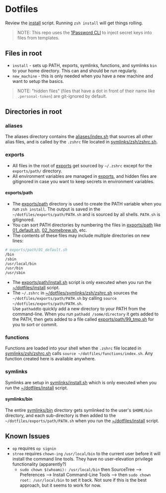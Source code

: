 # Dotfiles

Review the [install](./install) script. Running `zsh install` will get things rolling.

> NOTE: This repo uses the [1Password CLI](https://developer.1password.com/docs/cli/get-started) to inject secret keys into files from templates.


## Files in root
* `install` - sets up PATH, exports, symlinks, functions, and symlinks `bin` to your home directory. This can and should be run regularly.
* `new_machine` - this is only needed when you have a new machine and want to setup the basics.

> NOTE: "hidden files" (files that have a dot in front of their name like `.personal-token`) are git-ignored by default.

## Directories in root

### aliases
The aliases directory contains the [aliases/index.sh](./aliases/index.sh) that sources all other alias files, and is called by the `.zshrc` file located in [symlinks/zsh/zshrc.sh](./symlinks/zsh/zshrc.sh). 

### exports
* All files in the root of [exports](./exports) get sourced by `~/.zshrc` except for the `exports/path/` directory.
* All environment variables are managed in [exports](./exports), and hidden files are gitignored in case you want to keep secrets in environment variables.

#### exports/path
* The [exports/path](./exports/path) directory is used to create the PATH variable when you run `zsh install`. The output is saved in the `~/dotfiles/exports/path/PATH.sh` and is sourced by all shells. `PATH.sh` is gitignored.
* You can sort PATH directories by numbering the files in [exports/path](./exports/path) like [01_default.sh](./exports/path/01_default.sh), [02_homebrew.sh](./exports/path/02_homebrew.sh), etc.
* The contents of these files may include multiple directories on new lines:
```sh
# exports/path/01_default.sh
/bin
/sbin
/usr/local/bin
/usr/bin
/usr/sbin
```
* The [exports/path/install.sh](./exports/path/install.sh) script is only executed when you run the [~/dotfiles/install](./install) script.  
* The `~/.zshrc` in [~/dotfiles/symlinks/zsh/zshrc.sh](./symlinks/zsh/zshrc.sh) sources the `~/dotfiles/exports/path/PATH.sh` by calling `source ~/dotfiles/exports/path/PATH.sh`.  
Use `pathadd`to quickly add a new directory to your PATH from the command-line. When you run `pathadd /some/directory` it gets added to the PATH, then gets added to a file called [exports/path/99_tmp.sh](exports/path/99_tmp.sh) for you to sort or commit.

### functions

Functions are loaded into your shell when the `.zshrc` file located in [symlinks/zsh/zshrc.sh](./symlinks/zsh/zshrc.sh) calls `source ~/dotfiles/functions/index.sh`. Any function created here is available anywhere.

### symlinks

Symlinks are setup in [symlinks/install.sh](./symlinks/install.sh) which is only executed when you run the [~/dotfiles/install](./install) script.  

#### symlinks/bin
The entire [symlinks/bin](./symlinks/bin) directory gets symlinked to the user's `$HOME/bin` directory, and each sub-directory is then added to the `~/dotfiles/exports/path/PATH.sh` when you run the [~/dotfiles/install](./install) script.  


## Known Issues

* `op` requires `op signin`
* `stree` requires `chown-ing` `/usr/local/bin` to the current user before it will install the command line tools. They have no user-elevation privilege functionality (apparently?)
	* `sudo chown $(whoami): /usr/local/bin` then SourceTree --> Preferences --> Install Command-Line Tools --> then `sudo chown root: /usr/local/bin` to set it back. Not sure if this is the best approach, but it seems to work for now.